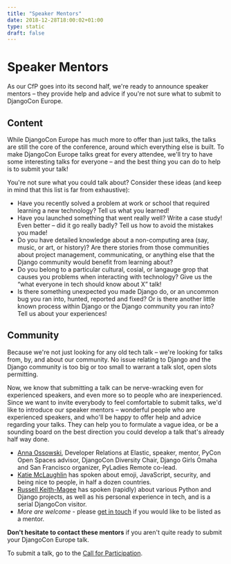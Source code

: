 ```yaml
---
title: "Speaker Mentors"
date: 2018-12-28T18:00:02+01:00
type: static
draft: false
---
```


# Speaker Mentors

As our CfP goes into its second half, we're ready to announce speaker mentors – they provide help and advice if you're not sure what to submit to DjangoCon Europe.

## Content

While DjangoCon Europe has much more to offer than just talks, the talks are still the core of the conference, around which everything else is built. To make DjangoCon Europe talks great for every attendee, we'll try to have some interesting talks for everyone – and the best thing you can do to help is to submit your talk!

You're not sure what you could talk about? Consider these ideas (and keep in mind that this list is far from exhaustive):

* Have you recently solved a problem at work or school that required learning a new technology? Tell us what you learned!
* Have you launched something that went really well? Write a case study! Even better – did it go really badly? Tell us how to avoid the mistakes you made!
* Do you have detailed knowledge about a non-computing area (say, music, or art, or history)? Are there stories from those communities about project management, communicating, or anything else that the Django community would benefit from learning about?
* Do you belong to a particular cultural, cosial, or langauge grop that causes you problems when interacting with technology? Give us the “what everyone in tech should know about X” talk!
* Is there something unexpected you made Django do, or an uncommon bug you ran into, hunted, reported and fixed? Or is there another little known process within Django or the Django community you ran into? Tell us about your experiences!

## Community

Because we're not just looking for any old tech talk – we're looking for talks from, by, and about our community. No issue relating to Django and the Django community is too big or too small to warrant a talk slot, open slots permitting.

Now, we know that submitting a talk can be nerve-wracking even for experienced speakers, and even more so to people who are inexperienced. Since we want to invite everybody to feel comfortable to submit talks, we'd like to introduce our speaker mentors – wonderful people who are experienced speakers, and who'll be happy to offer help and advice regarding your talks. They can help you to formulate a vague idea, or be a sounding board on the best direction you could develop a talk that's already half way done.

 * [Anna Ossowski](mailto:annabell.ossowski@gmail.com), Developer Relations at Elastic, speaker, mentor, PyCon Open Spaces advisor, DjangoCon Diversity Chair, Django Girls Omaha and San Francisco organizer, PyLadies Remote co-lead.
 * [Katie McLaughlin](mailto:katie@glasnt.com) has spoken about emoji, JavaScript, security, and being nice to people, in half a dozen countries.
 * [Russell Keith-Magee](mailto:russell@keith-magee.com) has spoken (rapidly) about various Python and Django projects, as well as his personal experience in tech, and is a serial DjangoCon visitor.
 * *More are welcome* - please [get in touch](mailto:content@djangocon.eu) if you would like to be listed as a mentor.

**Don't hesitate to contact these mentors** if you aren't quite ready to submit your DjangoCon Europe talk.

To submit a talk, go to the [Call for Participation](/cfp).
